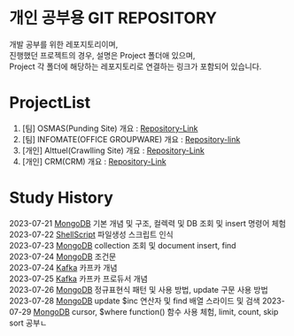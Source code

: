 # 개인 공부용 GIT REPOSITORY

개발 공부를 위한 레포지토리이며,  
진행했던 프로젝트의 경우, 설명은 Project 폴더애 있으며,  
Project 각 폴더에 해당하는 레포지토리로 연결하는 링크가 포함되어 있습니다.


# ProjectList
1. [팀] OSMAS(Punding Site) 개요 : [Repository-Link](./Project/OSMAS/)
2. [팀] INFOMATE(OFFICE GROUPWARE) 개요 : [Repository-link](./Project/INFOMATE/)
3. [개인] Alttuel(Crawlling Site) 개요 : [Repository-Link](./Project/alttuel/)
4. [개인] CRM(CRM) 개요 : [Repository-Link](./Project/CRM/)



# Study History
2023-07-21 [MongoDB](./DB//NOSQL/MongoDB/) 기본 개념 및 구조, 컬렉력 및 DB 조회 및 insert 명령어 체험  
2023-07-22 [ShellScript](./Langauge/ShellScript/) 파일생성 스크립트 인식  
2023-07-23 [MongoDB](./DB//NOSQL/MongoDB/) collection 조회 및 document insert, find   
2023-07-24 [MongoDB](./DB//NOSQL/MongoDB/) 조건문  
2023-07-24 [Kafka](./Platform/Kafka/) 카프카 개념  
2023-07-25 [Kafka](./Platform/Kafka/) 카프카 프로듀서 개념  
2023-07-26 [MongoDB](./DB//NOSQL/MongoDB/) 정규표현식 패턴 및 사용 방법, update 구문 사용 방법  
2023-07-28 [MongoDB](./DB//NOSQL/MongoDB/) update $inc 연산자 및 find 배열 스라이드 및 검색
2023-07-29 [MongoDB](./DB//NOSQL/MongoDB/) cursor, $where function() 함수 사용 체험, limit, count, skip sort 공부ㄴ